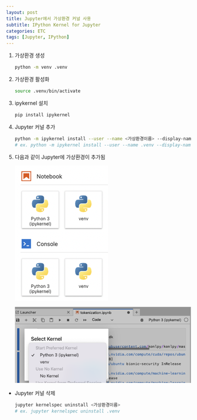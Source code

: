 ```yaml
---
layout: post
title: Jupyter에서 가상환경 커널 사용
subtitle: IPython Kernel for Jupyter
categories: ETC
tags: [Jupyter, IPython]
---
```


1. 가상환경 생성
    
    ```bash
    python -m venv .venv
    ```
    
2. 가상환경 활성화
    
    ```bash
    source .venv/bin/activate
    ```
    
3. ipykernel 설치
    
    ```bash
    pip install ipykernel
    ```
    
4. Jupyter 커널 추가
    
    ```bash
    python -m ipykernel install --user --name <가상환경이름> --display-name <보여질 이름>
    # ex. python -m ipykernel install --user --name .venv --display-name VENV
    ```
    
5. 다음과 같이 Jupyter에 가상환경이 추가됨
    
    ![Jupyter Lab 홈](/assets/images/posts/Jupyter%EC%97%90%EC%84%9C%20%EA%B0%80%EC%83%81%ED%99%98%EA%B2%BD%20%EC%BB%A4%EB%84%90%20%EC%82%AC%EC%9A%A9-1.png)
    
    ![Select Kernel Dropdown](/assets/images/posts/Jupyter%EC%97%90%EC%84%9C%20%EA%B0%80%EC%83%81%ED%99%98%EA%B2%BD%20%EC%BB%A4%EB%84%90%20%EC%82%AC%EC%9A%A9-2.png)
    
- Jupyter 커널 삭제
    
    ```bash
    jupyter kernelspec uninstall <가상환경이름>
    # ex. jupyter kernelspec uninstall .venv
    ```